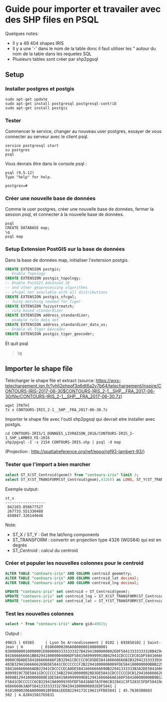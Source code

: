 # Guide pour importer et travailer avec des SHP files en PSQL

Quelques notes: 
+ Il y a 49 404 shapes IRIS
+ Il y a une '-' dans le nom de la table donc il faut utiliser les " autour du nom de la table dans les requetes SQL
+ Plusieurs tables sont créer par shp2pgsql

## Setup

### Installer postgres et postgis
```
sudo apt-get update
sudo apt-get install postgresql postgresql-contrib
sudo apt-get install postgis
```

### Tester

Commencer le service, changer au nouveau user postgres, essayer de vous connecter au serveur avec le client psql. 
```
service postgresql start
su postgres
psql
```

Vous devrais être dans le console psql :
```
psql (9.5.12)
Type "help" for help.

postgres=# 
```

### Créer une nouvelle base de données

Comme le user postgres, créer une nouvelle base de données, fermer la session psql, et connecter à la nouvelle base de données. 

```
psql
CREATE DATABASE map;
\q
psql map
```

### Setup Extension PostGIS sur la base de données

Dans la base de données map, initialiser l'extension postgis.

```sql
CREATE EXTENSION postgis;
-- Enable Topology
CREATE EXTENSION postgis_topology;
-- Enable PostGIS Advanced 3D 
-- and other geoprocessing algorithms
-- sfcgal not available with all distributions
CREATE EXTENSION postgis_sfcgal;
-- fuzzy matching needed for Tiger
CREATE EXTENSION fuzzystrmatch;
-- rule based standardizer
CREATE EXTENSION address_standardizer;
-- example rule data set
CREATE EXTENSION address_standardizer_data_us;
-- Enable US Tiger Geocoder
CREATE EXTENSION postgis_tiger_geocoder;
```

Et quit psql
> \q

## Importer le shape file

Télécharger le shape file et extract (source: https://wxs-telechargement.ign.fr/1yhlj2ehpqf3q6dt6a2y7b64/telechargement/inspire/CONTOURS-IRIS-2017-06-30$CONTOURS-IRIS_2-1__SHP__FRA_2017-06-30/file/CONTOURS-IRIS_2-1__SHP__FRA_2017-06-30.7z)

```
wget [PATH]
7z x CONTOURS-IRIS_2-1__SHP__FRA_2017-06-30.7z
```

Importer le shape file avec l'outil shp2pgsql qui devrait etre installer avec postgis. 

```
cd CONTOURS-IRIS/1_DONNEES_LIVRAISON_2016/CONTOURS-IRIS_2-1_SHP_LAMB93_FE-2016
shp2pgsql -I -s 2154 CONTOURS-IRIS.shp | psql -d map
```
(Projection : http://spatialreference.org/ref/epsg/rgf93-lambert-93/)


### Tester que l'import a bien marcher

```sql
select ST_X(ST_Centroid(geom)) from "contours-iris" limit 3;
select ST_X(ST_TRANSFORM(ST_Centroid(geom),4326)) as LONG, ST_Y(ST_TRANSFORM(ST_Centroid(geom),4326)) AS LAT from "contours-iris" limit 10;
````

Exemple output:
```
st_x       
------------------
 842103.058677527
 267733.551330488
 650847.326144646
```

Note: 
+ ST_X / ST_Y : Get the lat/long components
+ ST_TRANSFORM : convertir en projection type 4326 (WGS84) qui est en degrés
+ ST_Centroid : calcul du centroid


### Créer et populer les nouvelles colonnes pour le centroid
```sql
ALTER TABLE "contours-iris" ADD COLUMN centroid geometry;
ALTER TABLE "contours-iris" ADD COLUMN centroid_lat decimal;
ALTER TABLE "contours-iris" ADD COLUMN centroid_lng decimal;

UPDATE "contours-iris" set centroid = ST_Centroid(geom);
UPDATE "contours-iris" set centroid_lng = ST_X(ST_TRANSFORM(ST_Centroid(geom),4326));
UPDATE "contours-iris" set centroid_lat = ST_Y(ST_TRANSFORM(ST_Centroid(geom),4326));
```



### Test les nouvelles colonnes

```sql
select * from "contours-iris" where gid=49015;
```

Output : 
```
49015 | 69385     | Lyon 5e Arrondissement | 0102 | 693850102 | Saint-Jean | H        | 01060000206A0800000100000001
03000000010000001E0000003333333327B42941000000802EDF58413333333328B429416666664629DF58413333333320B42941000000200DDF5
841666666661BB429410000004006DF58419A99999918B42941CDCCCCEC01DF58416666666614B4294100000080F7DE5841CDCCCCCC05B4294100
0000C0DADE584166666666F2B32941CDCCCC8CD5DE584166666666B2B3294133333393C4DE5841CDCCCCCC03B32941333333339EDE584148E17A9
403B32941666666269EDE5841CDCCCCCCF2B22941000000009FDE584100000000BBB22941000000E0A1DE584166666666B2B2294100000040A2DE
584166666666ADB22941CDCCCCECA0DE58416666666690B22941333333B3A2DE58416666666604B229419A999939C0DE5841666666661EB229419
A999919C7DE5841CDCCCCCC34B2294100000020D3DE5841CDCCCCCCDCB1294166666626DCDE58413333333396B1294166666666E0DE5841000000
009AB1294100000080E1DE58419A9999999EB12941666666A616DF584100000000B9B129419A9999B929DF5841CDCCCCCCC1B12941000000E029D
F5841CDCCCCCC6CB329419A9999395FDF58410AD7A3F06CB32941C3F5283C5FDF58419A9999996DB32941666666265FDF5841CDCCCCCC02B42941
666666063ADF58413333333327B42941000000802EDF5841 | 01010000206A0800001BFB0A1EEEB2294173C19621FFDE5841 | 45.7630388683
502 | 4.82841501765631

```
